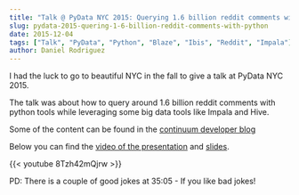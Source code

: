 ```yaml
---
title: "Talk @ PyData NYC 2015: Querying 1.6 billion reddit comments with python"
slug: pydata-2015-quering-1-6-billion-reddit-comments-with-python
date: 2015-12-04
tags: ["Talk", "PyData", "Python", "Blaze", "Ibis", "Reddit", "Impala"]
author: Daniel Rodriguez
---
```


I had the luck to go to beautiful NYC in the fall to give a talk at PyData NYC 2015.

The talk was about how to query around 1.6 billion reddit comments with python tools while leveraging
some big data tools like Impala and Hive.

Some of the content can be found in the [continuum developer blog](https://www.continuum.io/blog/developer-blog/querying-17-billion-reddit-comments-anaconda-platform)

Below you can find the [video of the presentation](https://www.youtube.com/watch?v=8Tzh42mQjrw) and [slides](http://www.slideshare.net/DanielRodriguez459/querying-18-billion-reddit-comments-with-python).

{{< youtube 8Tzh42mQjrw >}}

PD: There is a couple of good jokes at 35:05 - If you like bad jokes!
